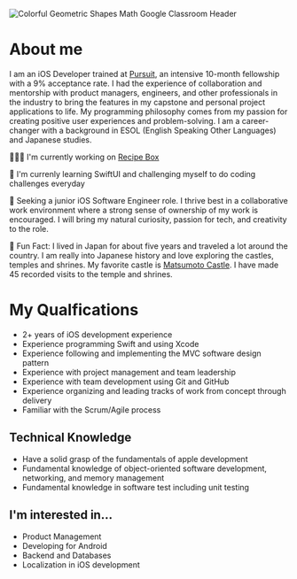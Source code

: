 ![Colorful Geometric Shapes Math Google Classroom Header](https://user-images.githubusercontent.com/52185677/117301505-b3104b80-ae48-11eb-890e-30639c13e7a8.png)

# About me
I am an iOS Developer trained at [Pursuit](https://www.pursuit.org/), an intensive 10-month fellowship with a 9% acceptance rate. I had the experience of collaboration and mentorship with product managers, engineers, and other professionals in the industry to bring the features in my capstone and personal project applications to life. My programming philosophy comes from my passion for creating positive user experiences and problem-solving. I am a career-changer with a background in ESOL (English Speaking Other Languages) and Japanese studies. 

👩🏾‍💻   I'm currently working on [Recipe Box](https://github.com/jocelyn-boyd/Recipe-Box)

🌱   I'm currenly learning SwiftUI and challenging myself to do coding challenges everyday

🏢   Seeking a junior iOS Software Engineer role. I thrive best in a collaborative work environment where a strong sense of ownership of my work is encouraged. I will bring my natural curiosity, passion for tech, and creativity to the role.

🙂   Fun Fact: I lived in Japan for about five years and traveled a lot around the country. I am really into Japanese history and love exploring the castles, temples and shrines. My favorite castle is [Matsumoto Castle](https://visitmatsumoto.com/en/spot/matsumotocastle/). I have made 45 recorded visits to the temple and shrines.

# My Qualfications
- 2+ years of iOS development experience
- Experience programming Swift and using Xcode
- Experience following and implementing the MVC software design pattern
- Experience with project management and team leadership
- Experience with team development using Git and GitHub
- Experience organizing and leading tracks of work from concept through delivery
- Familiar with the Scrum/Agile process

## Technical Knowledge
- Have a solid grasp of the fundamentals of apple development
- Fundamental knowledge of object-oriented software development, networking, and memory management
- Fundamental knowledge in software test including unit testing

## I'm interested in...
- Product Management
- Developing for Android
- Backend and Databases
- Localization in iOS development
